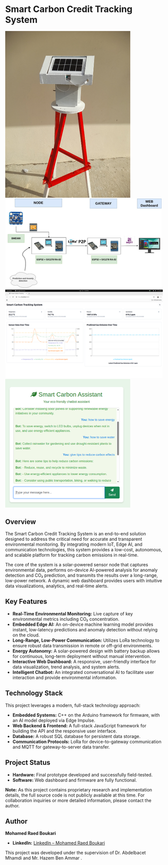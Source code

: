 # Smart Carbon Credit Tracking System

<img src="Project%27s%20images/Prototype2.png" alt="Final Prototype" width="400"/> 
<img src="Project%27s%20images/System%20Architecture.jpg" alt="System Architecture" width="500"/>
<img src="Project%27s%20images/Web%20interface.png" alt="Web Interface" width="600"/>
<img src="Project%27s%20images/Chatbot.png" alt="Chatbot" width="400"/>





## Overview

The Smart Carbon Credit Tracking System is an end-to-end solution designed to address the critical need for accurate and transparent environmental monitoring. By integrating modern IoT, Edge AI, and communication technologies, this system provides a low-cost, autonomous, and scalable platform for tracking carbon emissions in real-time.

The core of the system is a solar-powered sensor node that captures environmental data, performs on-device AI-powered analysis for anomaly detection and CO₂ prediction, and transmits the results over a long-range, low-power network. A dynamic web dashboard provides users with intuitive data visualizations, analytics, and real-time alerts.

## Key Features

-   **Real-Time Environmental Monitoring:** Live capture of key environmental metrics including CO₂ concentration.
-   **Embedded Edge AI:** An on-device machine learning model provides instant, low-latency predictions and anomaly detection without relying on the cloud.
-   **Long-Range, Low-Power Communication:** Utilizes LoRa technology to ensure robust data transmission in remote or off-grid environments.
-   **Energy Autonomy:** A solar-powered design with battery backup allows for continuous, long-term deployment without manual intervention.
-   **Interactive Web Dashboard:** A responsive, user-friendly interface for data visualization, trend analysis, and system alerts.
-   **Intelligent Chatbot:** An integrated conversational AI to facilitate user interaction and provide environmental information.

## Technology Stack

This project leverages a modern, full-stack technology approach:

-   **Embedded Systems:** C++ on the Arduino framework for firmware, with an AI model deployed via Edge Impulse.
-   **Web Backend & Frontend:** A full-stack JavaScript framework for building the API and the responsive user interface.
-   **Database:** A robust SQL database for persistent data storage.
-   **Communication Protocols:** LoRa for device-to-gateway communication and MQTT for gateway-to-server data transfer.

## Project Status

-   **Hardware:** Final prototype developed and successfully field-tested.
-   **Software:** Web dashboard and firmware are fully functional.


**Note:** As this project contains proprietary research and implementation details, the full source code is not publicly available at this time. For collaboration inquiries or more detailed information, please contact the author.

## Author

**Mohamed Raed Boukari**

-   **LinkedIn:** [LinkedIn – Mohamed Raed Boukari](https://www.linkedin.com/in/mohamed-raed-boukari-6a7353257)

This project was developed under the supervision of Dr. Abdelbacet Mhamdi  and Mr. Hazem Ben Ammar .

